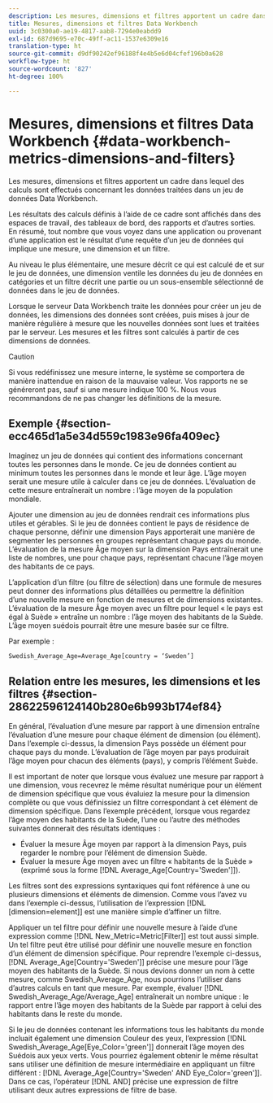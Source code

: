 ```yaml
---
description: Les mesures, dimensions et filtres apportent un cadre dans lequel des calculs sont effectués concernant les données traitées dans un jeu de données Data Workbench.
title: Mesures, dimensions et filtres Data Workbench
uuid: 3c0300a0-ae19-4817-aab8-7294e0eabdd9
exl-id: 687d9695-e70c-49ff-ac11-1537e6309e16
translation-type: ht
source-git-commit: d9df90242ef96188f4e4b5e6d04cfef196b0a628
workflow-type: ht
source-wordcount: '827'
ht-degree: 100%

---
```


# Mesures, dimensions et filtres Data Workbench {#data-workbench-metrics-dimensions-and-filters}

Les mesures, dimensions et filtres apportent un cadre dans lequel des calculs sont effectués concernant les données traitées dans un jeu de données Data Workbench.

Les résultats des calculs définis à l’aide de ce cadre sont affichés dans des espaces de travail, des tableaux de bord, des rapports et d’autres sorties. En résumé, tout nombre que vous voyez dans une application ou provenant d’une application est le résultat d’une requête d’un jeu de données qui implique une mesure, une dimension et un filtre.

Au niveau le plus élémentaire, une mesure décrit ce qui est calculé de et sur le jeu de données, une dimension ventile les données du jeu de données en catégories et un filtre décrit une partie ou un sous-ensemble sélectionné de données dans le jeu de données.

Lorsque le serveur Data Workbench traite les données pour créer un jeu de données, les dimensions des données sont créées, puis mises à jour de manière régulière à mesure que les nouvelles données sont lues et traitées par le serveur. Les mesures et les filtres sont calculés à partir de ces dimensions de données.

>[!CAUTION]
>
>Si vous redéfinissez une mesure interne, le système se comportera de manière inattendue en raison de la mauvaise valeur. Vos rapports ne se généreront pas, sauf si une mesure indique 100 %. Nous vous recommandons de ne pas changer les définitions de la mesure.

## Exemple {#section-ecc465d1a5e34d559c1983e96fa409ec}

Imaginez un jeu de données qui contient des informations concernant toutes les personnes dans le monde. Ce jeu de données contient au minimum toutes les personnes dans le monde et leur âge. L’âge moyen serait une mesure utile à calculer dans ce jeu de données. L’évaluation de cette mesure entraînerait un nombre : l’âge moyen de la population mondiale.

Ajouter une dimension au jeu de données rendrait ces informations plus utiles et gérables. Si le jeu de données contient le pays de résidence de chaque personne, définir une dimension Pays apporterait une manière de segmenter les personnes en groupes représentant chaque pays du monde. L’évaluation de la mesure Âge moyen sur la dimension Pays entraînerait une liste de nombres, une pour chaque pays, représentant chacune l’âge moyen des habitants de ce pays.

L’application d’un filtre (ou filtre de sélection) dans une formule de mesures peut donner des informations plus détaillées ou permettre la définition d’une nouvelle mesure en fonction de mesures et de dimensions existantes. L’évaluation de la mesure Âge moyen avec un filtre pour lequel « le pays est égal à Suède » entraîne un nombre : l’âge moyen des habitants de la Suède. L’âge moyen suédois pourrait être une mesure basée sur ce filtre.

Par exemple :

```
Swedish_Average_Age=Average_Age[country = ‘Sweden’]
```

## Relation entre les mesures, les dimensions et les filtres {#section-28622596124140b280e6b993b174ef84}

En général, l’évaluation d’une mesure par rapport à une dimension entraîne l’évaluation d’une mesure pour chaque élément de dimension (ou élément). Dans l’exemple ci-dessus, la dimension Pays possède un élément pour chaque pays du monde. L’évaluation de l’âge moyen par pays produirait l’âge moyen pour chacun des éléments (pays), y compris l’élément Suède.

Il est important de noter que lorsque vous évaluez une mesure par rapport à une dimension, vous recevrez le même résultat numérique pour un élément de dimension spécifique que vous évaluiez la mesure pour la dimension complète ou que vous définissiez un filtre correspondant à cet élément de dimension spécifique. Dans l’exemple précédent, lorsque vous regardez l’âge moyen des habitants de la Suède, l’une ou l’autre des méthodes suivantes donnerait des résultats identiques :

* Évaluer la mesure Âge moyen par rapport à la dimension Pays, puis regarder le nombre pour l’élément de dimension Suède.
* Évaluer la mesure Âge moyen avec un filtre « habitants de la Suède » (exprimé sous la forme [!DNL Average_Age[Country=&#39;Sweden&#39;]]).

Les filtres sont des expressions syntaxiques qui font référence à une ou plusieurs dimensions et éléments de dimension. Comme vous l’avez vu dans l’exemple ci-dessus, l’utilisation de l’expression [!DNL [dimension=element]] est une manière simple d’affiner un filtre.

Appliquer un tel filtre pour définir une nouvelle mesure à l’aide d’une expression comme [!DNL New_Metric=Metric[Filter]] est tout aussi simple. Un tel filtre peut être utilisé pour définir une nouvelle mesure en fonction d’un élément de dimension spécifique. Pour reprendre l’exemple ci-dessus, [!DNL Average_Age[Country=&#39;Sweden&#39;]] précise une mesure pour l’âge moyen des habitants de la Suède. Si nous devions donner un nom à cette mesure, comme Swedish_Average_Age, nous pourrions l’utiliser dans d’autres calculs en tant que mesure. Par exemple, évaluer [!DNL Swedish_Average_Age/Average_Age] entraînerait un nombre unique : le rapport entre l’âge moyen des habitants de la Suède par rapport à celui des habitants dans le reste du monde.

Si le jeu de données contenant les informations tous les habitants du monde incluait également une dimension Couleur des yeux, l’expression [!DNL Swedish_Average_Age[Eye_Color=&#39;green&#39;]] donnerait l’âge moyen des Suédois aux yeux verts. Vous pourriez également obtenir le même résultat sans utiliser une définition de mesure intermédiaire en appliquant un filtre différent : [!DNL Average_Age[Country=&#39;Sweden&#39; AND Eye_Color=&#39;green&#39;]]. Dans ce cas, l’opérateur [!DNL AND] précise une expression de filtre utilisant deux autres expressions de filtre de base.
